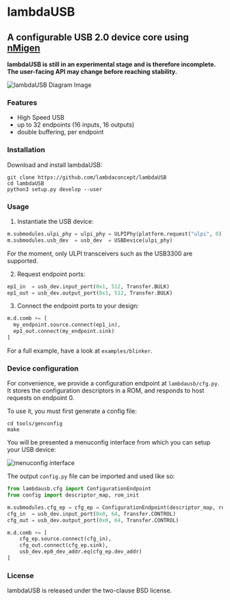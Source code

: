 # lambdaUSB

## A configurable USB 2.0 device core using [nMigen](https://github.com/m-labs/nmigen)

**lambdaUSB is still in an experimental stage and is therefore incomplete. The user-facing API may change before reaching stability.**

![lambdaUSB Diagram Image](doc/diagram.png)

### Features

* High Speed USB
* up to 32 endpoints (16 inputs, 16 outputs)
* double buffering, per endpoint

### Installation

Download and install lambdaUSB:

    git clone https://github.com/lambdaconcept/lambdaUSB
    cd lambdaUSB
    python3 setup.py develop --user

### Usage

1. Instantiate the USB device:

```python
m.submodules.ulpi_phy = ulpi_phy = ULPIPhy(platform.request("ulpi", 0))
m.submodules.usb_dev  = usb_dev  = USBDevice(ulpi_phy)
```

For the moment, only ULPI transceivers such as the USB3300 are supported.

2. Request endpoint ports:

```python
ep1_in  = usb_dev.input_port(0x1, 512, Transfer.BULK)
ep1_out = usb_dev.output_port(0x1, 512, Transfer.BULK)
```

3. Connect the endpoint ports to your design:

```python
m.d.comb += [
  my_endpoint.source.connect(ep1_in),
  ep1_out.connect(my_endpoint.sink)
]
```

For a full example, have a look at `examples/blinker`.

### Device configuration

For convenience, we provide a configuration endpoint at `lambdausb/cfg.py`.
It stores the configuration descriptors in a ROM, and responds to host requests on endpoint 0.

To use it, you must first generate a config file:
```
cd tools/genconfig
make
```

You will be presented a menuconfig interface from which you can setup your USB device:

![menuconfig interface](doc/menuconfig.png)

The output `config.py` file can be imported and used like so:

```python
from lambdausb.cfg import ConfigurationEndpoint
from config import descriptor_map, rom_init

m.submodules.cfg_ep = cfg_ep = ConfigurationEndpoint(descriptor_map, rom_init)
cfg_in  = usb_dev.input_port(0x0, 64, Transfer.CONTROL)
cfg_out = usb_dev.output_port(0x0, 64, Transfer.CONTROL)

m.d.comb += [
    cfg_ep.source.connect(cfg_in),
    cfg_out.connect(cfg_ep.sink),
    usb_dev.ep0_dev_addr.eq(cfg_ep.dev_addr)
]
```

### License

lambdaUSB is released under the two-clause BSD license.
